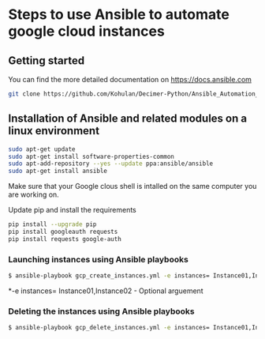 # Steps to use Ansible to automate google cloud instances

## Getting started
You can find the more detailed documentation on https://docs.ansible.com
```bash
git clone https://github.com/Kohulan/Decimer-Python/Ansible_Automation_Scripts && cd $_
```

## Installation of Ansible and related modules on a linux environment

```bash
sudo apt-get update
sudo apt-get install software-properties-common
sudo apt-add-repository --yes --update ppa:ansible/ansible
sudo apt-get install ansible
```

Make sure that your Google clous shell is intalled on the same computer you are working on.

Update pip and install the requirements

```bash
pip install --upgrade pip
pip install googleauth requests
pip install requests google-auth
```

### Launching instances using Ansible playbooks
```bash
$ ansible-playbook gcp_create_instances.yml -e instances= Instance01,Instance02
```

*-e instances= Instance01,Instance02 - Optional arguement

### Deleting the instances using Ansible playbooks
```bash
$ ansible-playbook gcp_delete_instances.yml -e instances= Instance01,Instance02
```




